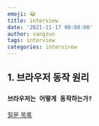 ```yaml
---
emoji: 😂
title: interview
date: '2021-11-17 00:00:00'
author: sangzun
tags: interview
categories: intervirew
---
```


## 1. 브라우저 동작 원리

### `브라우저는 어떻게 동작하는가?`

<a href="https://github.com/sudheerj/javascript-interview-questions">질문 목록</a>
